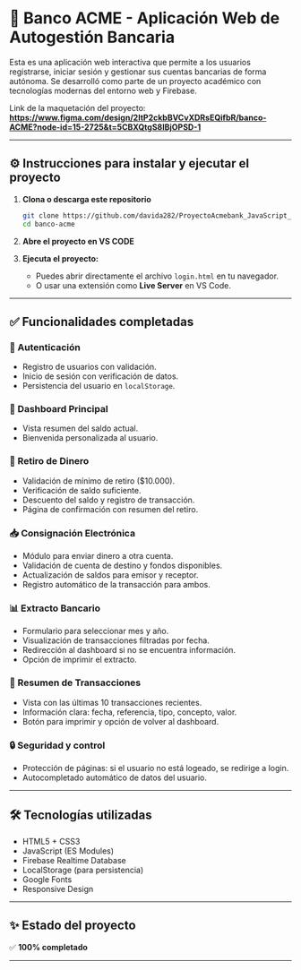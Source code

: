 # 🏦 Banco ACME - Aplicación Web de Autogestión Bancaria

Esta es una aplicación web interactiva que permite a los usuarios registrarse, iniciar sesión y gestionar sus cuentas bancarias de forma autónoma. Se desarrolló como parte de un proyecto académico con tecnologías modernas del entorno web y Firebase.

Link de la maquetación del proyecto: **https://www.figma.com/design/2ltP2ckbBVCvXDRsEQifbR/banco-ACME?node-id=15-2725&t=5CBXQtgS8lBjOPSD-1**

---

## ⚙️ Instrucciones para instalar y ejecutar el proyecto

1. **Clona o descarga este repositorio**
   ```bash
   git clone https://github.com/davida282/ProyectoAcmebank_JavaScript_ArdilaDavidQuinonezPedro.git
   cd banco-acme
   ```

2. **Abre el proyecto en VS CODE**


3. **Ejecuta el proyecto:**
   - Puedes abrir directamente el archivo `login.html` en tu navegador.
   - O usar una extensión como **Live Server** en VS Code.

---

## ✅ Funcionalidades completadas

### 🔐 Autenticación
- Registro de usuarios con validación.
- Inicio de sesión con verificación de datos.
- Persistencia del usuario en `localStorage`.

### 📄 Dashboard Principal
- Vista resumen del saldo actual.
- Bienvenida personalizada al usuario.

### 💸 Retiro de Dinero
- Validación de mínimo de retiro ($10.000).
- Verificación de saldo suficiente.
- Descuento del saldo y registro de transacción.
- Página de confirmación con resumen del retiro.

### 📥 Consignación Electrónica
- Módulo para enviar dinero a otra cuenta.
- Validación de cuenta de destino y fondos disponibles.
- Actualización de saldos para emisor y receptor.
- Registro automático de la transacción para ambos.

### 📊 Extracto Bancario
- Formulario para seleccionar mes y año.
- Visualización de transacciones filtradas por fecha.
- Redirección al dashboard si no se encuentra información.
- Opción de imprimir el extracto.

### 📃 Resumen de Transacciones
- Vista con las últimas 10 transacciones recientes.
- Información clara: fecha, referencia, tipo, concepto, valor.
- Botón para imprimir y opción de volver al dashboard.

### 🔒 Seguridad y control
- Protección de páginas: si el usuario no está logeado, se redirige a login.
- Autocompletado automático de datos del usuario.

---

## 🛠️ Tecnologías utilizadas
- HTML5 + CSS3
- JavaScript (ES Modules)
- Firebase Realtime Database
- LocalStorage (para persistencia)
- Google Fonts
- Responsive Design

---

## ✨ Estado del proyecto
✅ **100% completado**  

---

